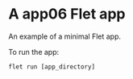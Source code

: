 # A app06 Flet app

An example of a minimal Flet app.

To run the app:

```
flet run [app_directory]
```